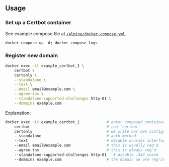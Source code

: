 ## Usage

### Set up a Certbot container

See example compose file at [`/alpine/docker-compose.yml`](/alpine/docker-compose.yml).

    docker-compose up -d; docker-compose logs

### Register new domain

```sh
docker exec -it example_certbot_1 \
    certbot \
    certonly \
    --standalone \
    --text \
    --email email@example.com \
    --agree-tos \
    --standalone-supported-challenges http-01 \
    --domains example.com
```

Explanation:

```sh
docker exec -it example_certbot_1            # enter composed container
    certbot                                  # run `certbot`
    certonly                                 # we write our own configs
    --standalone                             # auth method
    --text                                   # disable ncurses interface
    --email email@example.com                # this is usually req'd
    --agree-tos                              # this is always req'd
    --standalone-supported-challenges http-01   # disable :443 check
    --domains example.com                    # the domain we are reg'ing
```
